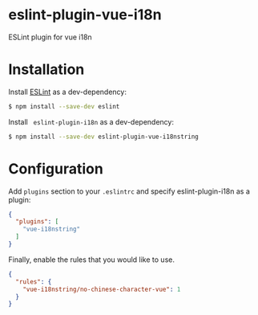 # eslint-plugin-vue-i18n
ESLint plugin for vue i18n
# Installation

Install [ESLint](https://www.github.com/eslint/eslint) as a dev-dependency:

```sh
$ npm install --save-dev eslint
```

Install ` eslint-plugin-i18n` as a dev-dependency:

```sh
$ npm install --save-dev eslint-plugin-vue-i18nstring
```

# Configuration

Add `plugins` section to your `.eslintrc` and specify eslint-plugin-i18n as a plugin:

```json
{
  "plugins": [
    "vue-i18nstring"
  ]
}
```

Finally, enable the rules that you would like to use.

```json
{
  "rules": {
    "vue-i18nstring/no-chinese-character-vue": 1
  }
}
```